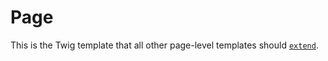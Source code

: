 # Page

This is the Twig template that all other page-level templates should [`extend`](https://twig.symfony.com/doc/3.x/tags/extends.html).
